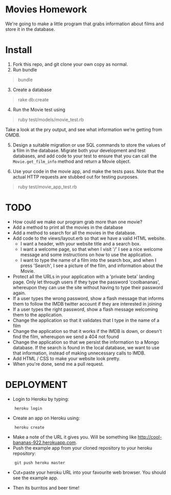 # Movies Homework

We're going to make a little program that grabs information about films and store it in the database.

# Install

1. Fork this repo, and git clone your own copy as normal.
2. Run bundle
> bundle
3. Create a database
> rake db:create
4. Run the Movie test using
> ruby test/models/movie_test.rb

Take a look at the pry output, and see what information we're getting from OMDB.

5. Design a suitable migration or use SQL commands to store the values of a film in the database.
Migrate both your development and test databases, and add code to your test to ensure that you can call the `Movie.get_film_info` method and return a Movie object.

6. Use your code in the movie app, and make the tests pass. Note that the actual
HTTP requests are stubbed out for testing purposes.

> ruby test/movie_app_test.rb


# TODO

* How could we make our program grab more than one movie?
* Add a method to print all the movies in the database
* Add a method to search for all the movies in the database.
* Add code to the views/layout.erb so that we have a valid HTML website.
  * I want a header, with your website title and a search box.
  * I want a welcome page, so that when I visit '/' I see a nice welcome message and some instructions on how to use the application.
  * I want to type the name of a film into the search box, and when I press 'Search', I see a picture of the film, and information about the Movie.
* Protect all the URLs in your application with a 'private beta' landing page. Only let through users if they type the password 'coolbananas', whereupon they can use the site without having to type their password again.
* If a user types the wrong password, show a flash message that informs them to follow the IMDB twitter account if they are interested in joining
* If a user types the right password, show a flash message welcoming them to the application.
* Change the application so that it validates that I type in the name of a film
* Change the application so that it works if the IMDB is down, or doesn't find the film, whereupon we send a 404 not found
* Change the application so that we persist the information to a Mongo database. If the search is found in the local database, we want to use that information, instead of making unnecessary calls to IMDB.
* Add HTML / CSS to make your website look pretty.
* When you're done, send me a pull request.

# DEPLOYMENT

* Login to Heroku by typing:

```
    heroku login
```

* Create an app on Heroku using:

```
    heroku create
```

* Make a note of the URL it gives you. Will be something like
http://cool-bananas-922.herokuapp.com.
* Push the example app from your cloned repository to your heroku repository:

```
    git push heroku master
```
* Cut+paste your heroku URL into your favourite web browser. You should see
the example app.

* Then its burritos and beer time!
